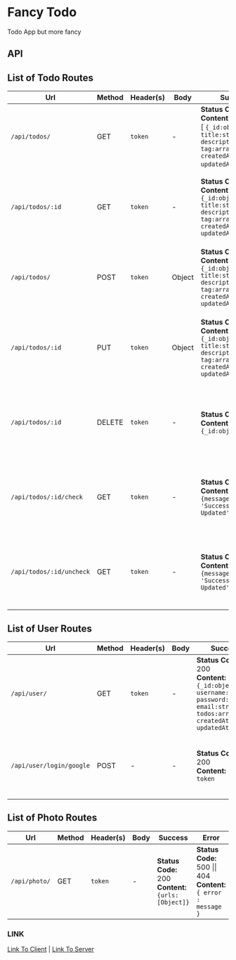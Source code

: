 # Fancy Todo
Todo App but more fancy

## API

## List of Todo Routes
|Url|Method|Header(s)|Body|Success|Error|
|-|-|-|-|-|-|
| `/api/todos/` | GET | `token` | - | **Status Code:** 200 <br>**Content:** <br> [ `{_id:objectId, title:string, description:string, tag:array, createdAt:date, updatedAt:date}`, ... ] | **Status Code:** 500<br> **Content:** `{ error : message }`
| `/api/todos/:id` | GET | `token` | - | **Status Code:** 200 <br>**Content:** <br> `{_id:objectId, title:string, description:string, tag:array, createdAt:date, updatedAt:date}` | **Status Code:** 500 \|\| 404 <br> **Content:** `{ error : message }`
| `/api/todos/` | POST | `token` | Object | **Status Code:** 201 <br>**Content:** <br> `{_id:objectId, title:string, description:string, tag:array, createdAt:date, updatedAt:date}` | **Status Code:** 500 <br> **Content:** `{ error : message }`
| `/api/todos/:id` | PUT | `token` | Object | **Status Code:** 200 <br>**Content:** <br> `{_id:objectId, title:string, description:string, tag:array, createdAt:date, updatedAt:date}` | **Status Code:** 500 \|\| 404<br> **Content:** `{ error : message }`
| `/api/todos/:id` | DELETE | `token` | - | **Status Code:** 200 <br>**Content:** <br> `{_id:objectId}` | **Status Code:** 500 \|\| 404 <br> **Content:** `{ error : message }`
| `/api/todos/:id/check` | GET | `token` | - | **Status Code:** 200 <br>**Content:** <br> `{message: 'Successfully Updated'}` | **Status Code:** 500 \|\| 404 <br> **Content:** `{ error : message }`
| `/api/todos/:id/uncheck` | GET | `token` | - | **Status Code:** 200 <br>**Content:** <br> `{message: 'Successfully Updated'}` | **Status Code:** 500 \|\| 404 <br> **Content:** `{ error : message }`


## List of User Routes
|Url|Method|Header(s)|Body|Success|Error|
|-|-|-|-|-|-|
| `/api/user/` | GET | `token` | - | **Status Code:** 200 <br>**Content:** <br> `{_id:objectId, username:string, password:string, email:string, todos:array, createdAt:date, updatedAt:date}` | **Status Code:** 500 \|\| 404<br> **Content:** `{ error : message }`
| `/api/user/login/google` | POST | - | - | **Status Code:** 200 <br>**Content:** <br> `token` | **Status Code:** 500 <br> **Content:** `{ error : message }`


## List of Photo Routes
|Url|Method|Header(s)|Body|Success|Error|
|-|-|-|-|-|-|
| `/api/photo/` | GET | `token` | - | **Status Code:** 200 <br>**Content:** <br> `{urls: [Object]}` | **Status Code:** 500 \|\| 404 <br> **Content:** `{ error : message }`

### LINK
[Link To Client](https://localhost:8080) | 
[Link To Server](https://localhost:3100)
